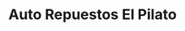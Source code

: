 ---
title: "Auto Repuestos El Pilato"
url: /santa-lucia-cotzumalguapa/auto-repuestos-el-pilato/
shop: Autowerkstatt
---